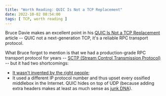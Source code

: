 ```yaml
---
title: "Worth Reading: QUIC Is Not a TCP Replacement"
date: 2022-10-02 08:54:00
tags: [ TCP, worth reading ]
---
```

Bruce Davie makes an excellent point in his [QUIC Is Not a TCP Replacement](https://systemsapproach.substack.com/p/quic-is-not-a-tcp-replacement) article -- QUIC not a next-generation TCP, it's a reliable RPC transport protocol.

What Bruce forgot to mention is that we had a production-grade RPC transport protocol for years -- [SCTP (Stream Control Transmission Protocol)](https://en.wikipedia.org/wiki/Stream_Control_Transmission_Protocol) -- but it had two shortcomings:

* [It wasn't invented by the right people](/2009/08/what-went-wrong-sctp/);
* It used a different IP protocol number and thus upset every ossified middlebox in the Internet. QUIC hides on top of UDP (because adding extra headers makes at least as much sense as [junk DNA](https://en.wikipedia.org/wiki/Non-coding_DNA#Junk_DNA)).
